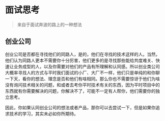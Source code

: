 # 面试思考

> 来自于面试奔波的路上的一种想法

## 创业公司

创业公司是否都在寻找他们的同路人，是的，他们在寻找的技术这样的人。当然，他们认为同路人更本不需要你十分厉害，他们更多的是寻找那些能给共度难关、快速让业务成型的人，以及你需要对他们的产品有所理解和认同感。所以创业类公司大概率寻找人的方式与平时我们面试的小厂、大厂不一样，他们只是单纯的和你聊一下天，看你的想法、理念是否和他们有啥相同。那么你也不需要惊讶于他们为啥没有询问技术相关的问题，和或者去考你平时技术有关的东西，因为平时项目中的东西就有你需要解决的问题，你解决不了，可能不一定有人帮你，他们需要你的独立思考。

因此，你如果认同创业公司的想法或者产品，那你可以去尝试一下，但是如果你追求技术的学习，其实未必如你所期待。
